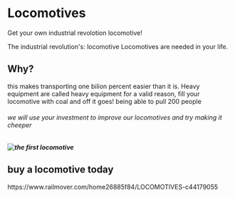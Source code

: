 # Locomotives
 Get your own industrial revolotion locomotive!
<html>
 <head> 
  The industrial revolution's: locomotive
 </head>
 <body>
  <p1>
   Locomotives are needed in your life. <h2>Why?</h2> 
    this makes transporting one bilion percent easier than it is. Heavy equipment
   are called heavy equipment for a valid reason, fill your locomotive with coal
   and off it goes! being able to pull 200 people 
   <h6>
    we will use your investment to improve our locomotives and <i>try</i> making
    it cheeper
   <h5> <img src=https://www.google.com/url?sa=i&url=https%3A%2F%2Fen.wikipedia.org%2Fwiki%2FTom_Thumb_%2528locomotive%2529&psig=AOvVaw2XKOiAuUBwNmEwgGf5JYYG&ust=1727450054396000&source=images&cd=vfe&opi=89978449&ved=0CBcQjhxqFwoTCIDGkY3z4IgDFQAAAAAdAAAAABAE alt="the first locomotive"> </h5>
   </h6> 
   </p1>
  <h2>
   buy a locomotive today
  </h2>
  <l>
   https://www.railmover.com/home26885f84/LOCOMOTIVES-c44179055
  </l>
 </body>
</html>
